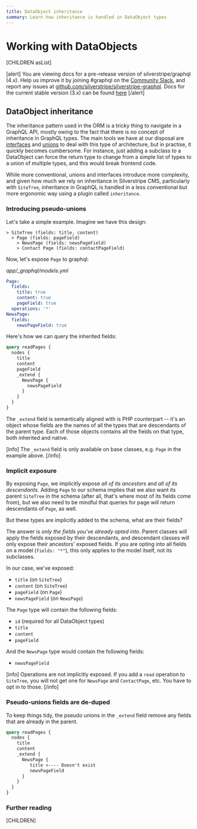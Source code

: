 ```yaml
---
title: DataObject inheritance
summary: Learn how inheritance is handled in DataObject types
---
```


# Working with DataObjects

[CHILDREN asList]

[alert]
You are viewing docs for a pre-release version of silverstripe/graphql (4.x).
Help us improve it by joining #graphql on the [Community Slack](https://www.silverstripe.org/blog/community-slack-channel/),
and report any issues at [github.com/silverstripe/silverstripe-graphql](https://github.com/silverstripe/silverstripe-graphql). 
Docs for the current stable version (3.x) can be found
[here](https://github.com/silverstripe/silverstripe-graphql/tree/3)
[/alert]

## DataObject inheritance

The inheritance pattern used in the ORM is a tricky thing to navigate in a GraphQL API, mostly owing
to the fact that there is no concept of inheritance in GraphQL types. The main tools we have at our
disposal are [interfaces](https://graphql.org/learn/schema/#interfaces) and [unions](https://graphql.org/learn/schema/#union-types) to deal with this type of architecture, but in practise, it quickly becomes cumbersome.
For instance, just adding a subclass to a DataObject can force the return type to change from a simple list
of types to a union of multiple types, and this would break frontend code.

While more conventional, unions and interfaces introduce more complexity, and given how much we rely
on inheritance in Silverstripe CMS, particularly with `SiteTree`, inheritance in GraphQL is handled in a less
conventional but more ergonomic way using a plugin called `inheritance`.

### Introducing pseudo-unions

Let's take a simple example. Imagine we have this design:

```
> SiteTree (fields: title, content)
  > Page (fields: pageField)
    > NewsPage (fields: newsPageField)
    > Contact Page (fields: contactPageField)
```

Now, let's expose `Page` to graphql:

*app/_graphql/models.yml*
```yaml
Page:
  fields:
    title: true
    content: true
    pageField: true
  operations: '*'
NewsPage:
  fields:
    newsPageField: true
```

Here's how we can query the inherited fields:

```graphql
query readPages {
  nodes {
    title
    content
    pageField
    _extend {
      NewsPage {
        newsPageField
      }
    }
  }
}
```

The `_extend` field is semantically aligned with is PHP counterpart -- it's an object whose fields are the
names of all the types that are descendants of the parent type. Each of those objects contains all the fields
on that type, both inherited and native.

[info]
The `_extend` field is only available on base classes, e.g. `Page` in the example above.
[/info]

### Implicit exposure

By exposing `Page`, we implicitly expose *all of its ancestors* and *all of its descendants*. Adding `Page`
to our schema implies that we also want its parent `SiteTree` in the schema (after all, that's where most of its fields
come from), but we also need to be mindful that queries for page will return descendants of `Page`, as well.

But these types are implicitly added to the schema, what are their fields?

The answer is *only the fields you've already opted into*. Parent classes will apply the fields exposed
by their descendants, and descendant classes will only expose their ancestors' exposed fields.
If you are opting into all fields on a model (`fields: "*"`), this only applies to the
model itself, not its subclasses.

In our case, we've exposed:

* `title` (on `SiteTree`)
* `content` (on `SiteTree`)
* `pageField` (on `Page`)
* `newsPageField` (on `NewsPage`)

The `Page` type will contain the following fields:

* `id` (required for all DataObject types)
* `title`
* `content`
* `pageField`

And the `NewsPage` type would contain the following fields:

* `newsPageField`

[info]
Operations are not implicitly exposed. If you add a `read` operation to `SiteTree`, you will not get one for
`NewsPage` and `ContactPage`, etc. You have to opt in to those.
[/info]

### Pseudo-unions fields are de-duped

To keep things tidy, the pseudo unions in the `_extend` field remove any fields that are already in 
the parent.

```graphql
query readPages {
  nodes {
    title
    content
    _extend {
      NewsPage {
         title <---- Doesn't exist
         newsPageField
      }
    }
  }
}
```


### Further reading

[CHILDREN]
